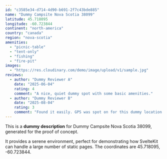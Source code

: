 ```yaml
---
id: "c3585e34-d714-4d90-b691-2f7c43bde885"
name: "Dummy Campsite Nova Scotia 38099"
latitude: 45.718095
longitude: -60.723844
continent: "north-america"
country: "canada"
region: "nova-scotia"
amenities:
  - "picnic-table"
  - "tent-only"
  - "fishing"
  - "fire-pit"
images:
  - "https://res.cloudinary.com/demo/image/upload/v1/sample.jpg"
reviews:
  - author: "Dummy Reviewer A"
    date: "2025-06-04"
    rating: 4
    comment: "A nice, quiet dummy spot with some basic amenities."
  - author: "Dummy Reviewer B"
    date: "2025-08-04"
    rating: 3
    comment: "Found it easily. GPS was spot on for this dummy location."
---
```


This is a **dummy description** for Dummy Campsite Nova Scotia 38099, generated for the proof of concept.

It provides a serene environment, perfect for demonstrating how SvelteKit can handle a large number of static pages. The coordinates are 45.718095, -60.723844.
